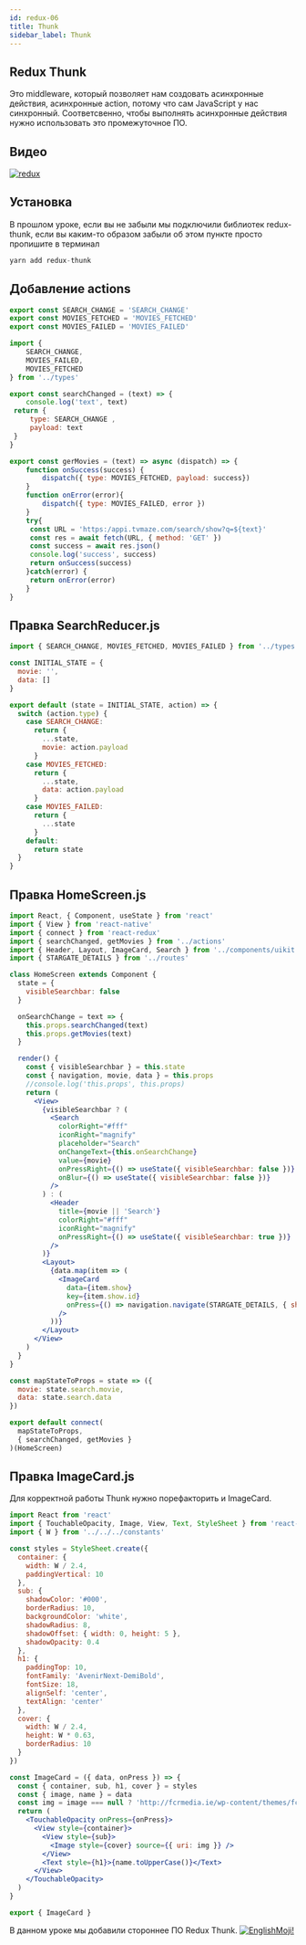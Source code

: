 ```yaml
---
id: redux-06
title: Thunk
sidebar_label: Thunk
---
```


## Redux Thunk

Это middleware, который позволяет нам создовать асинхронные действия, асинхронные action, потому что сам JavaScript у нас синхронный. Соответсвенно, чтобы выполнять асинхронные действия нужно использовать это промежуточное ПО. 

## Видео

[![redux](/img/redux/06.gif)](https://youtu.be/-eE3ySQIV80)

## Установка

В прошлом уроке, если вы не забыли мы подключили библиотек redux-thunk, если вы каким-то образом забыли об этом пункте просто пропишите в терминал

```jsx
yarn add redux-thunk
```

## Добавление actions

```jsx title="../src/types.js"
export const SEARCH_CHANGE = 'SEARCH_CHANGE'
export const MOVIES_FETCHED = 'MOVIES_FETCHED'
export const MOVIES_FAILED = 'MOVIES_FAILED'
```

```jsx title="../src/actions/index.js"
import {
    SEARCH_CHANGE,
    MOVIES_FAILED,
    MOVIES_FETCHED
} from '../types'

export const searchChanged = (text) => {
    console.log('text', text)
 return {
     type: SEARCH_CHANGE ,
     payload: text
 }
}

export const gerMovies = (text) => async (dispatch) => {
    function onSuccess(success) {
        dispatch({ type: MOVIES_FETCHED, payload: success})
    }
    function onError(error){
        dispatch({ type: MOVIES_FAILED, error })
    }
    try{
     const URL = 'https:/appi.tvmaze.com/search/show?q=${text}'
     const res = await fetch(URL, { method: 'GET' })
     const success = await res.json()
     console.log('success', success)
     return onSuccess(success)
    }catch(error) {
     return onError(error)   
    }
}
```
## Правка SearchReducer.js

```jsx title="../src/reducers/SeachReducers.js"
import { SEARCH_CHANGE, MOVIES_FETCHED, MOVIES_FAILED } from '../types'

const INITIAL_STATE = {
  movie: '',
  data: []
}

export default (state = INITIAL_STATE, action) => {
  switch (action.type) {
    case SEARCH_CHANGE:
      return {
        ...state,
        movie: action.payload
      }
    case MOVIES_FETCHED:
      return {
        ...state,
        data: action.payload
      }
    case MOVIES_FAILED:
      return {
        ...state
      }
    default:
      return state
  }
}
```

## Правка HomeScreen.js

```jsx title="../src/screen1/HomeScreen.js"
import React, { Component, useState } from 'react'
import { View } from 'react-native'
import { connect } from 'react-redux'
import { searchChanged, getMovies } from '../actions'
import { Header, Layout, ImageCard, Search } from '../components/uikit'
import { STARGATE_DETAILS } from '../routes'

class HomeScreen extends Component {
  state = {
    visibleSearchbar: false
  }

  onSearchChange = text => {
    this.props.searchChanged(text)
    this.props.getMovies(text)
  }

  render() {
    const { visibleSearchbar } = this.state
    const { navigation, movie, data } = this.props
    //console.log('this.props', this.props)
    return (
      <View>
        {visibleSearchbar ? (
          <Search
            colorRight="#fff"
            iconRight="magnify"
            placeholder="Search"
            onChangeText={this.onSearchChange}
            value={movie}
            onPressRight={() => useState({ visibleSearchbar: false })}
            onBlur={() => useState({ visibleSearchbar: false })}
          />
        ) : (
          <Header
            title={movie || 'Search'}
            colorRight="#fff"
            iconRight="magnify"
            onPressRight={() => useState({ visibleSearchbar: true })}
          />
        )}
        <Layout>
          {data.map(item => (
            <ImageCard
              data={item.show}
              key={item.show.id}
              onPress={() => navigation.navigate(STARGATE_DETAILS, { show: item.show })}
            />
          ))}
        </Layout>
      </View>
    )
  }
}

const mapStateToProps = state => ({
  movie: state.search.movie,
  data: state.search.data
})

export default connect(
  mapStateToProps,
  { searchChanged, getMovies }
)(HomeScreen)
```

## Правка ImageCard.js

Для корректной работы Thunk нужно порефакторить и ImageCard.

```jsx title="../src/components/ImageCard.js"
import React from 'react'
import { TouchableOpacity, Image, View, Text, StyleSheet } from 'react-native'
import { W } from '../../../constants'

const styles = StyleSheet.create({
  container: {
    width: W / 2.4,
    paddingVertical: 10
  },
  sub: {
    shadowColor: '#000',
    borderRadius: 10,
    backgroundColor: 'white',
    shadowRadius: 8,
    shadowOffset: { width: 0, height: 5 },
    shadowOpacity: 0.4
  },
  h1: {
    paddingTop: 10,
    fontFamily: 'AvenirNext-DemiBold',
    fontSize: 18,
    alignSelf: 'center',
    textAlign: 'center'
  },
  cover: {
    width: W / 2.4,
    height: W * 0.63,
    borderRadius: 10
  }
})

const ImageCard = ({ data, onPress }) => {
  const { container, sub, h1, cover } = styles
  const { image, name } = data
  const img = image === null ? 'http://fcrmedia.ie/wp-content/themes/fcr/assets/images/default.jpg' : image
  return (
    <TouchableOpacity onPress={onPress}>
      <View style={container}>
        <View style={sub}>
          <Image style={cover} source={{ uri: img }} />
        </View>
        <Text style={h1}>{name.toUpperCase()}</Text>
      </View>
    </TouchableOpacity>
  )
}

export { ImageCard }
```
В данном уроке мы добавили стороннее ПО Redux Thunk.
[![EnglishMoji!](/img/logo/englishmoji.png)](https://apps.apple.com/kz/app/englishmoji/id6450254885)